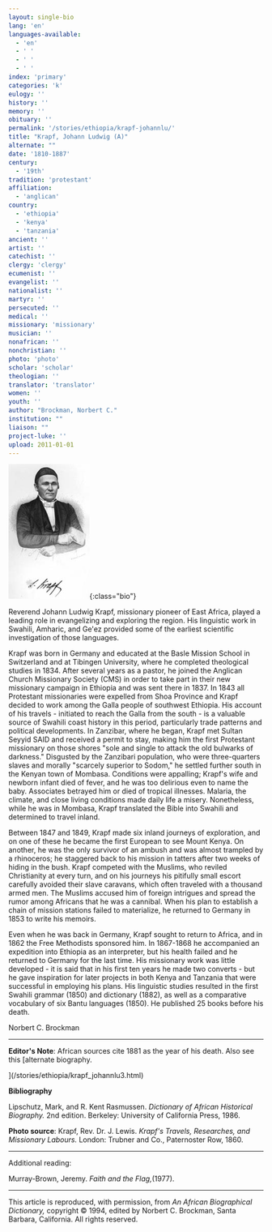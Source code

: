 ```yaml
---
layout: single-bio
lang: 'en'
languages-available:
  - 'en'
  - ' '
  - ' '
  - ' '
index: 'primary'
categories: 'k'
eulogy: ''
history: ''
memory: ''
obituary: ''
permalink: '/stories/ethiopia/krapf-johannlu/'
title: "Krapf, Johann Ludwig (A)"
alternate: ""
date: '1810-1887'
century:
  - '19th'
tradition: 'protestant'
affiliation:
  - 'anglican'
country:
  - 'ethiopia'
  - 'kenya'
  - 'tanzania'
ancient: ''
artist: ''
catechist: ''
clergy: 'clergy'
ecumenist: ''
evangelist: ''
nationalist: ''
martyr: ''
persecuted: ''
medical: ''
missionary: 'missionary'
musician: ''
nonafrican: ''
nonchristian: ''
photo: 'photo'
scholar: 'scholar'
theologian: ''
translator: 'translator'
women: ''
youth: ''
author: "Brockman, Norbert C."
institution: ""
liaison: ""
project-luke: ''
upload: 2011-01-01
---
```


![image](/images/bio-pics/ethiopia/krapf-johannlu/krapf.jpg){:class="bio"}

Reverend Johann Ludwig Krapf, missionary pioneer of East Africa, played a leading role in evangelizing and exploring the region. His linguistic work in Swahili, Amharic, and Ge'ez provided some of the earliest scientific investigation of those languages.

Krapf was born in Germany and educated at the Basle Mission School in Switzerland and at Tibingen University, where he completed theological studies in 1834. After several years as a pastor, he joined the Anglican Church Missionary Society (CMS) in order to take part in their new missionary campaign in Ethiopia and was sent there in 1837. In 1843 all Protestant missionaries were expelled from Shoa Province and Krapf decided to work among the Galla people of southwest Ethiopia. His account of his travels - initiated to reach the Galla from the south - is a valuable source of Swahili coast history in this period, particularly trade patterns and political developments. In Zanzibar, where he began, Krapf met Sultan Seyyid SAID and received a permit to stay, making him the first Protestant missionary on those shores "sole and single to attack the old bulwarks of darkness." Disgusted by the Zanzibari population, who were three-quarters slaves and morally "scarcely superior to Sodom," he settled further south in the Kenyan town of Mombasa. Conditions were appalling; Krapf's wife and newborn infant died of fever, and he was too delirious even to name the baby. Associates betrayed him or died of tropical illnesses. Malaria, the climate, and close living conditions made daily life a misery. Nonetheless, while he was in Mombasa, Krapf translated the Bible into Swahili and determined to travel inland.

Between 1847 and 1849, Krapf made six inland journeys of exploration, and on one of these he became the first European to see Mount Kenya. On another, he was the only survivor of an ambush and was almost trampled by a rhinoceros; he staggered back to his mission in tatters after two weeks of hiding in the bush. Krapf competed with the Muslims, who reviled Christianity at every turn, and on his journeys his pitifully small escort carefully avoided their slave caravans, which often traveled with a thousand armed men. The Muslims accused him of foreign intrigues and spread the rumor among Africans that he was a cannibal. When his plan to establish a chain of mission stations failed to materialize, he returned to Germany in 1853 to write his memoirs.

Even when he was back in Germany, Krapf sought to return to Africa, and in 1862 the Free Methodists sponsored him. In 1867-1868 he accompanied an expedition into Ethiopia as an interpreter, but his health failed and he returned to Germany for the last time. His missionary work was little developed - it is said that in his first ten  years he made two converts - but he gave inspiration for later projects in both Kenya and Tanzania that were successful in employing his plans. His linguistic studies resulted in the first Swahili grammar (1850) and dictionary (1882), as well as a comparative vocabulary of six Bantu languages (1850). He published 25 books before his death.

Norbert C. Brockman

---

**Editor's Note**: African sources cite 1881 as the year of his death.
Also see this [alternate biography.

](/stories/ethiopia/krapf_johannlu3.html)

**Bibliography**

Lipschutz, Mark, and R. Kent Rasmussen.  *Dictionary of African Historical Biography.*  2nd edition.  Berkeley: University of California Press, 1986.

**Photo source**: Krapf, Rev. Dr. J. Lewis. *Krapf's Travels, Researches, and Missionary Labours.* London: Trubner and Co., Paternoster Row, 1860.

---

Additional reading:

Murray-Brown, Jeremy.  *Faith and the Flag,*(1977).

---

This article is reproduced, with permission, from *An African Biographical Dictionary,* copyright &copy; 1994, edited by Norbert C. Brockman, Santa Barbara, California. All rights reserved.
